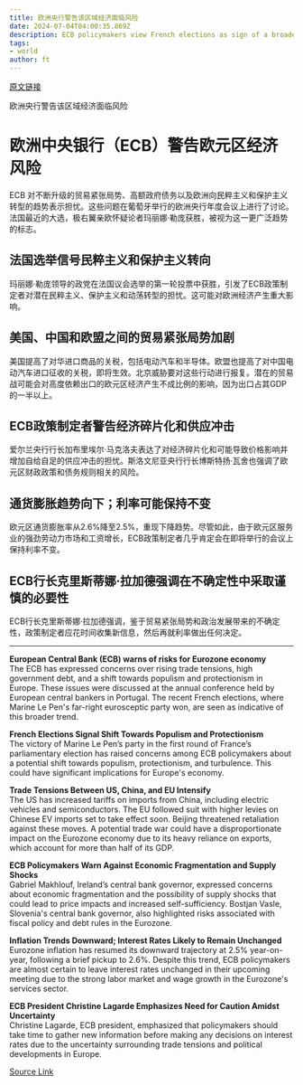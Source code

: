 ```yaml
---
title: 欧洲央行警告该区域经济面临风险
date: 2024-07-04T04:00:35.869Z
description: ECB policymakers view French elections as sign of a broader shift in a more populist, protectionist and turbulent direction
tags: 
- world
author: ft
---
```


[原文链接](https://ft.com/content/a1251197-2446-4df6-8c0e-9e33becf0cb2)

欧洲央行警告该区域经济面临风险

# 欧洲中央银行（ECB）警告欧元区经济风险

ECB 对不断升级的贸易紧张局势、高额政府债务以及欧洲向民粹主义和保护主义转型的趋势表示担忧。这些问题在葡萄牙举行的欧洲央行年度会议上进行了讨论。法国最近的大选，极右翼亲欧怀疑论者玛丽娜·勒庞获胜，被视为这一更广泛趋势的标志。

## 法国选举信号民粹主义和保护主义转向

玛丽娜·勒庞领导的政党在法国议会选举的第一轮投票中获胜，引发了ECB政策制定者对潜在民粹主义、保护主义和动荡转型的担忧。这可能对欧洲经济产生重大影响。

## 美国、中国和欧盟之间的贸易紧张局势加剧

美国提高了对华进口商品的关税，包括电动汽车和半导体。欧盟也提高了对中国电动汽车进口征收的关税，即将生效。北京威胁要对这些行动进行报复。潜在的贸易战可能会对高度依赖出口的欧元区经济产生不成比例的影响，因为出口占其GDP的一半以上。

## ECB政策制定者警告经济碎片化和供应冲击

爱尔兰央行行长加布里埃尔·马克洛夫表达了对经济碎片化和可能导致价格影响并增加自给自足的供应冲击的担忧。斯洛文尼亚央行行长博斯特扬·瓦舍也强调了欧元区财政政策和债务规则相关的风险。

## 通货膨胀趋势向下；利率可能保持不变

欧元区通货膨胀率从2.6%降至2.5%，重现下降趋势。尽管如此，由于欧元区服务业的强劲劳动力市场和工资增长，ECB政策制定者几乎肯定会在即将举行的会议上保持利率不变。

## ECB行长克里斯蒂娜·拉加德强调在不确定性中采取谨慎的必要性

ECB行长克里斯蒂娜·拉加德强调，鉴于贸易紧张局势和政治发展带来的不确定性，政策制定者应花时间收集新信息，然后再就利率做出任何决定。

---

 **European Central Bank (ECB) warns of risks for Eurozone economy**  
The ECB has expressed concerns over rising trade tensions, high government debt, and a shift towards populism and protectionism in Europe. These issues were discussed at the annual conference held by European central bankers in Portugal. The recent French elections, where Marine Le Pen's far-right eurosceptic party won, are seen as indicative of this broader trend.

**French Elections Signal Shift Towards Populism and Protectionism**  
The victory of Marine Le Pen’s party in the first round of France’s parliamentary election has raised concerns among ECB policymakers about a potential shift towards populism, protectionism, and turbulence. This could have significant implications for Europe's economy.

**Trade Tensions Between US, China, and EU Intensify**  
The US has increased tariffs on imports from China, including electric vehicles and semiconductors. The EU followed suit with higher levies on Chinese EV imports set to take effect soon. Beijing threatened retaliation against these moves. A potential trade war could have a disproportionate impact on the Eurozone economy due to its heavy reliance on exports, which account for more than half of its GDP.

**ECB Policymakers Warn Against Economic Fragmentation and Supply Shocks**  
Gabriel Makhlouf, Ireland’s central bank governor, expressed concerns about economic fragmentation and the possibility of supply shocks that could lead to price impacts and increased self-sufficiency. Bostjan Vasle, Slovenia's central bank governor, also highlighted risks associated with fiscal policy and debt rules in the Eurozone.

**Inflation Trends Downward; Interest Rates Likely to Remain Unchanged**  
Eurozone inflation has resumed its downward trajectory at 2.5% year-on-year, following a brief pickup to 2.6%. Despite this trend, ECB policymakers are almost certain to leave interest rates unchanged in their upcoming meeting due to the strong labor market and wage growth in the Eurozone's services sector.

**ECB President Christine Lagarde Emphasizes Need for Caution Amidst Uncertainty**  
Christine Lagarde, ECB president, emphasized that policymakers should take time to gather new information before making any decisions on interest rates due to the uncertainty surrounding trade tensions and political developments in Europe.

[Source Link](https://ft.com/content/a1251197-2446-4df6-8c0e-9e33becf0cb2)

